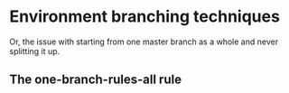 # Environment branching techniques

Or, the issue with starting from one master branch as a whole and never splitting it up.

## The one-branch-rules-all rule

